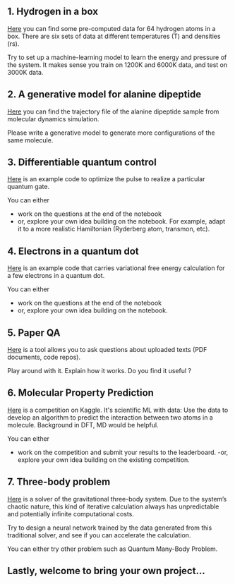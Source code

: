 ## 1. Hydrogen in a box 

[Here](https://code.itp.ac.cn/codes/hydrogen-data) you can find some pre-computed data for 64 hydrogen atoms in a box. There are six sets of data at different temperatures (T) and densities (rs). 

Try to set up a machine-learning model to learn the energy and pressure of the system. It makes sense you train on 1200K and 6000K data, and test on 3000K data. 



## 2. A generative model for alanine dipeptide

[Here](https://markovmodel.github.io/mdshare/ALA2/#alanine-dipeptide) you can find the trajectory file of the alanine dipeptide sample from molecular dynamics simulation. 

Please write a generative model to generate more configurations of the same molecule.  



## 3. Differentiable quantum control 

[Here](https://colab.research.google.com/drive/1T0_sJMwmk7rbpxHMcBZwdD9pnYZx93oh?usp=sharing) is an example code to optimize the pulse to realize a particular quantum gate. 

You can either 

- work on the questions at the end of the notebook 
- or, explore your own idea building on the notebook. For example, adapt it to a more realistic Hamiltonian (Ryderberg atom, transmon, etc). 



## 4. Electrons in a quantum dot

[Here](https://colab.research.google.com/drive/1yIlPo5CAjYrqWHeFEZrMlzWNCoNJ6_YP?usp=sharing) is an example code that carries variational free energy calculation for a few electrons in a quantum dot. 

You can either 

- work on the questions at the end of the notebook 
- or, explore your own idea building on the notebook. 



## 5. Paper QA

[Here](https://github.com/whitead/paper-qa) is a tool allows you to ask questions about uploaded texts (PDF documents, code repos). 

Play around with it. Explain how it works. Do you find it useful ? 



## 6. Molecular Property Prediction

[Here](https://www.kaggle.com/competitions/champs-scalar-coupling/overview) is a competition on Kaggle. It's scientific ML with data: Use the data to develop an algorithm to predict the interaction between two atoms in a molecule. Background in DFT, MD would be helpful. 

You can either

- work on the competition and submit your results to the leaderboard.
-or, explore your own idea building on the existing competition.



## 7. Three-body problem

[Here](https://github.com/zaman13/Three-Body-Problem-Gravitational-System/blob/master/Python%20notebook%20files/Earth_Jupiter_Sun_system.ipynb) is a solver of the gravitational three-body system. Due to the system’s chaotic nature, this kind of iterative calculation always has unpredictable and potentially infinite computational costs.

Try to design a neural network trained by the data generated from this traditional solver, and see if you can accelerate the calculation.

You can either try other problem such as Quantum Many-Body Problem.



## Lastly, welcome to bring your own project...





